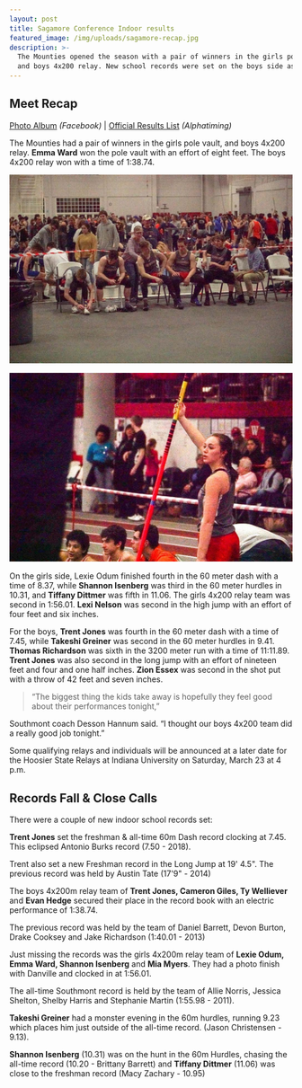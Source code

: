 ```yaml
---
layout: post
title: Sagamore Conference Indoor results
featured_image: /img/uploads/sagamore-recap.jpg
description: >-
  The Mounties opened the season with a pair of winners in the girls pole vault,
  and boys 4x200 relay. New school records were set on the boys side as well.
---
```

## Meet Recap

[Photo Album](https://www.facebook.com/media/set/?set=a.3111474142211987&type=1&l=92ec85452c) _(Facebook)_  | [Official Results List](https://l.facebook.com/l.php?u=http%3A%2F%2Fwww.alphatiming.net%2Ffiles%2Fsagamore-indoor-conference-2019.pdf%3Ffbclid%3DIwAR0PnXRXxp6Ke4OGov7GcIBb3L4YrZ0PDeR5zJuHRC_9MjB-q7DjxWIqNl4&h=AT30fBjIK7TftsDyHN1KkWskOzxopg0GnhuuqqBcet-h4NFxlFRcGmNSI-eMmJOBkZp3Xg-FCAlOZKzLiZrr57e995DhKJCNkDgZVXyvYV407HkCuukcRHhj-lK_EFugDf0zffDU39P2RylKH5Dr256EYP7-fWpjJGV4CKP7T4z29nfbuuGd4--cRDqn1ZLGeqJ7CoRcwSylloicHnS28XjdSgwfpPFTg5YPRFN2kmo6Q_XVOMhm8bboronsZalOl4JOHfbZLsFeDEKxcvy6k8CZYlhgbiBfW30hfJ7oDJOFU_uCB-M6joaSTCwifsiku_VlEd954ge6PNW-G_9t7n76VlHeD1HxATFw9Gr3H44ukOgCKRo_L3drYrnh5-ftOAQr0MFybJPBJaSVD_f7EEHkM-pP_rSBxPiqJlunEZ5nnCXwcL31GZIijuKeCwpYybCoJIz2OdDUJOaQzyDsz-b4vwUpeyGQE8BvHMNIvAqlKviq6Z2zjSRvM8gVYrYff9h9HD6O0DyD4_l-jvVnnkJAJKl-O9ZQUYMDGIvtgRlBDAOd-8DWNluX_coZS_OcYkWmqM1cCpbcR66-zRwj9GsHfizVG8eHR59xg16PCXcRoHYdoEy3UVD49r2cNNV6n66QdJqqrw) _(Alphatiming)_ 

The Mounties had a pair of winners in the girls pole vault, and boys 4x200 relay. **Emma Ward** won the pole vault with an effort of eight feet. The boys 4x200 relay won with a time of 1:38.74.

![The Boys 4x200 Relay Team celebrating their victory and record after the race - Jones, Giles, Welliever, Hedge](/img/uploads/4x200.jpg "Boys 4x200 Relay Team - Jones, Giles, Welliever, Hedge")

![Emma Ward standing with pole vault pole watching other competitors](/img/uploads/ward.jpg "Emma Ward won the Sagamore Conference indoor pole vault")

On the girls side, Lexie Odum finished fourth in the 60 meter dash with a time of 8.37, while **Shannon Isenberg** was third in the 60 meter hurdles in 10.31, and **Tiffany Dittmer** was fifth in 11.06. The girls 4x200 relay team was second in 1:56.01. **Lexi Nelson** was second in the high jump with an effort of four feet and six inches. 

For the boys, **Trent Jones** was fourth in the 60 meter dash with a time of 7.45, while **Takeshi Greiner** was second in the 60 meter hurdles in 9.41. **Thomas Richardson** was sixth in the 3200 meter run with a time of 11:11.89. **Trent Jones** was also second in the long jump with an effort of nineteen feet and four and one half inches. **Zion Essex** was second in the shot put with a throw of 42 feet and seven inches. 

> “The biggest thing the kids take away is hopefully they feel good about their performances tonight,” 

Southmont coach Desson Hannum said. “I thought our boys 4x200 team did a really good job tonight.”

Some qualifying relays and individuals will be announced at a later date for the Hoosier State Relays at Indiana University on Saturday, March 23 at 4 p.m.

## **Records Fall & Close Calls**

There were a couple of new indoor school records set:

**Trent Jones** set the freshman & all-time 60m Dash record clocking at 7.45. This eclipsed Antonio Burks record (7.50 - 2018).

Trent also set a new Freshman record in the Long Jump at 19' 4.5". The previous record was held by Austin Tate (17'9" - 2014)

The boys 4x200m relay team of **Trent Jones, Cameron Giles, Ty Welliever** and **Evan Hedge** secured their place in the record book with an electric performance of 1:38.74.

The previous record was held by the team of Daniel Barrett, Devon Burton, Drake Cooksey and Jake Richardson (1:40.01 - 2013)

Just missing the records was the girls 4x200m relay team of **Lexie Odum, Emma Ward, Shannon Isenberg** and **Mia Myers**. They had a photo finish with Danville and clocked in at 1:56.01.

The all-time Southmont record is held by the team of Allie Norris, Jessica Shelton, Shelby Harris and Stephanie Martin (1:55.98 - 2011).

**Takeshi Greiner** had a monster evening in the 60m hurdles, running 9.23 which places him just outside of the all-time record. (Jason Christensen - 9.13).

**Shannon Isenberg** (10.31) was on the hunt in the 60m Hurdles, chasing the all-time record (10.20 - Brittany Barrett) and **Tiffany Dittmer** (11.06) was close to the freshman record (Macy Zachary - 10.95)
